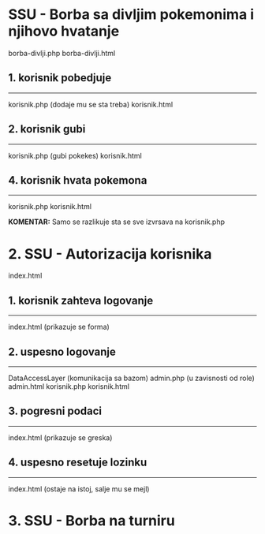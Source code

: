# SSU - Borba sa divljim pokemonima i njihovo hvatanje

borba-divlji.php
borba-divlji.html

## 1. korisnik pobedjuje
---
korisnik.php (dodaje mu se sta treba)
korisnik.html

## 2. korisnik gubi
---
korisnik.php (gubi pokekes)
korisnik.html

## 4. korisnik hvata pokemona
---
korisnik.php
korisnik.html

**KOMENTAR:** Samo se razlikuje sta se sve izvrsava na korisnik.php

# 2. SSU - Autorizacija korisnika

index.html

## 1. korisnik zahteva logovanje
---
index.html (prikazuje se forma)

## 2. uspesno logovanje
---
DataAccessLayer (komunikacija sa bazom)
admin.php (u zavisnosti od role)
admin.html
korisnik.php
korisnik.html

## 3. pogresni podaci
---
index.html (prikazuje se greska)

## 4. uspesno resetuje lozinku
---
index.html (ostaje na istoj, salje mu se mejl)

# 3. SSU - Borba na turniru

